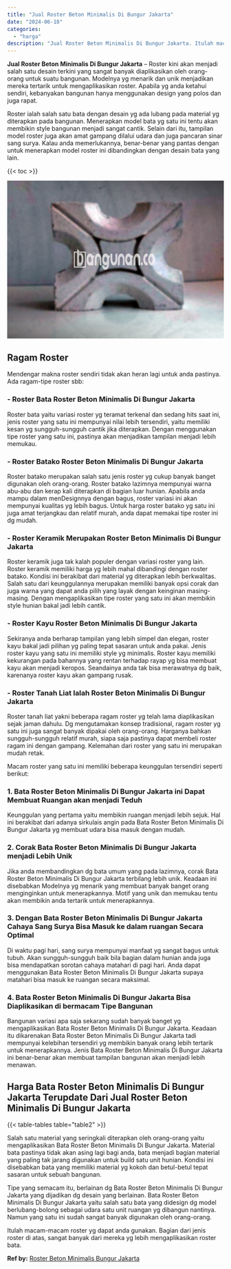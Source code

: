 ```yaml
---
title: "Jual Roster Beton Minimalis Di Bungur Jakarta"
date: "2024-06-18"
categories: 
  - "harga"
description: "Jual Roster Beton Minimalis Di Bungur Jakarta. Itulah macam-macam roster yg dapat anda gunakan. Bagian dari jenis roster di atas, sangat banyak dari mereka y..."
---
```


**Jual Roster Beton Minimalis Di Bungur Jakarta** – Roster kini akan menjadi salah satu desain terkini yang sangat banyak diaplikasikan oleh orang-orang untuk suatu bangunan. Modelnya yg menarik dan unik menjadikan mereka tertarik untuk mengaplikasikan roster. Apabila yg anda ketahui sendiri, kebanyakan bangunan hanya menggunakan design yang polos dan juga rapat.

Roster ialah salah satu bata dengan desain yg ada lubang pada material yg diterapkan pada bangunan. Menerapkan model bata yg satu ini tentu akan membikin style bangunan menjadi sangat cantik. Selain dari itu, tampilan model roster juga akan amat gampang dilalui udara dan juga pancaran sinar sang surya. Kalau anda memerlukannya, benar-benar yang pantas dengan untuk menerapkan model roster ini dibandingkan dengan desain bata yang lain.

{{< toc >}}

![Jual Roster Beton Minimalis Di Bungur Jakarta](/images/bata-roster-minimalis-15.png)

## Ragam Roster

Mendengar makna roster sendiri tidak akan heran lagi untuk anda pastinya. Ada ragam-tipe roster sbb:

### \- Roster Bata Roster Beton Minimalis Di Bungur Jakarta

Roster bata yaitu variasi roster yg teramat terkenal dan sedang hits saat ini, jenis roster yang satu ini mempunyai nilai lebih tersendiri, yaitu memiliki kesan yg sungguh-sungguh cantik jika diterapkan. Dengan menggunakan tipe roster yang satu ini, pastinya akan menjadikan tampilan menjadi lebih memukau.

### \- Roster Batako Roster Beton Minimalis Di Bungur Jakarta

Roster batako merupakan salah satu jenis roster yg cukup banyak banget digunakan oleh orang-orang. Roster batako lazimnya mempunyai warna abu-abu dan kerap kali diterapkan di bagian luar hunian. Apabila anda mampu dalam menDesignnya dengan bagus, roster variasi ini akan mempunyai kualitas yg lebih bagus. Untuk harga roster batako yg satu ini juga amat terjangkau dan relatif murah, anda dapat memakai tipe roster ini dg mudah.

### \- Roster Keramik Merupakan Roster Beton Minimalis Di Bungur Jakarta

Roster keramik juga tak kalah populer dengan variasi roster yang lain. Roster keramik memiliki harga yg lebih mahal dibandingi dengan roster batako. Kondisi ini berakibat dari material yg diterapkan lebih berkwalitas. Salah satu dari keunggulannya merupakan memiliki banyak opsi corak dan juga warna yang dapat anda pilih yang layak dengan keinginan masing-masing. Dengan mengaplikasikan tipe roster yang satu ini akan membikin style hunian bakal jadi lebih cantik.

### \- Roster Kayu Roster Beton Minimalis Di Bungur Jakarta

Sekiranya anda berharap tampilan yang lebih simpel dan elegan, roster kayu bakal jadi pilihan yg paling tepat sasaran untuk anda pakai. Jenis roster kayu yang satu ini memiliki style yg minimalis. Roster kayu memiliki kekurangan pada bahannya yang rentan terhadap rayap yg bisa membuat kayu akan menjadi keropos. Seandainya anda tak bisa merawatnya dg baik, karenanya roster kayu akan gampang rusak.

### \- Roster Tanah Liat Ialah Roster Beton Minimalis Di Bungur Jakarta

Roster tanah liat yakni beberapa ragam roster yg telah lama diaplikasikan sejak jaman dahulu. Dg mengutamakan konsep tradisional, ragam roster yg satu ini juga sangat banyak dipakai oleh orang-orang. Harganya bahkan sungguh-sungguh relatif murah, siapa saja pastinya dapat membeli roster ragam ini dengan gampang. Kelemahan dari roster yang satu ini merupakan mudah retak.

Macam roster yang satu ini memiliki beberapa keunggulan tersendiri seperti berikut:

### 1\. Bata Roster Beton Minimalis Di Bungur Jakarta ini Dapat Membuat Ruangan akan menjadi Teduh

Keunggulan yang pertama yaitu membikin ruangan menjadi lebih sejuk. Hal ini berakibat dari adanya sirkulais angin pada Bata Roster Beton Minimalis Di Bungur Jakarta yg membuat udara bisa masuk dengan mudah.

### 2\. Corak Bata Roster Beton Minimalis Di Bungur Jakarta menjadi Lebih Unik

Jika anda membandingkan dg bata umum yang pada lazimnya, corak Bata Roster Beton Minimalis Di Bungur Jakarta terbilang lebih unik. Keadaan ini disebabkan Modelnya yg menarik yang membuat banyak banget orang menginginkan untuk menerapkannya. Motif yang unik dan memukau tentu akan membikin anda tertarik untuk menerapkannya.

### 3\. Dengan Bata Roster Beton Minimalis Di Bungur Jakarta Cahaya Sang Surya Bisa Masuk ke dalam ruangan Secara Optimal

Di waktu pagi hari, sang surya mempunyai manfaat yg sangat bagus untuk tubuh. Akan sungguh-sungguh baik bila bagian dalam hunian anda juga bisa mendapatkan sorotan cahaya matahari di pagi hari. Anda dapat menggunakan Bata Roster Beton Minimalis Di Bungur Jakarta supaya matahari bisa masuk ke ruangan secara maksimal.

### 4\. Bata Roster Beton Minimalis Di Bungur Jakarta Bisa Diaplikasikan di bermacam Tipe Bangunan

Bangunan variasi apa saja sekarang sudah banyak banget yg mengaplikasikan Bata Roster Beton Minimalis Di Bungur Jakarta. Keadaan itu dikarenakan Bata Roster Beton Minimalis Di Bungur Jakarta tadi mempunyai kelebihan tersendiri yg membikin banyak orang lebih tertarik untuk menerapkannya. Jenis Bata Roster Beton Minimalis Di Bungur Jakarta ini benar-benar akan membuat tampilan bangunan akan menjadi lebih menawan.

## Harga Bata Roster Beton Minimalis Di Bungur Jakarta Terupdate Dari Jual Roster Beton Minimalis Di Bungur Jakarta

{{< table-tables table="table2" >}}

Salah satu material yang seringkali diterapkan oleh orang-orang yaitu mengaplikasikan Bata Roster Beton Minimalis Di Bungur Jakarta. Material bata pastinya tidak akan asing lagi bagi anda, bata menjadi bagian material yang paling tak jarang digunakan untuk build satu unit hunian. Kondisi ini disebabkan bata yang memiliki material yg kokoh dan betul-betul tepat sasaran untuk sebuah bangunan.

Tipe yang semacam itu, berlainan dg Bata Roster Beton Minimalis Di Bungur Jakarta yang dijadikan dg desain yang berlainan. Bata Roster Beton Minimalis Di Bungur Jakarta yaitu salah satu bata yang didesign dg model berlubang-bolong sebagai udara satu unit ruangan yg dibangun nantinya. Namun yang satu ini sudah sangat banyak digunakan oleh orang-orang.

Itulah macam-macam roster yg dapat anda gunakan. Bagian dari jenis roster di atas, sangat banyak dari mereka yg lebih mengaplikasikan roster bata.

**Ref by:** [Roster Beton Minimalis Bungur Jakarta](https://id.wikipedia.org/wiki/Roster)
